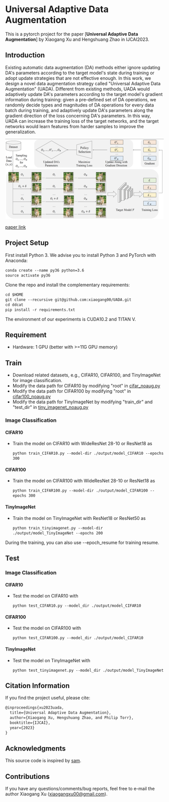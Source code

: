 # Universal Adaptive Data Augmentation

This is a pytorch project for the paper [**Universal Adaptive Data Augmentation**] by Xiaogang Xu and Hengshuang Zhao in IJCAI2023.

## Introduction
Existing automatic data augmentation (DA) methods either ignore updating DA's parameters according to the target model's state during training or adopt update strategies that are not effective enough.
In this work, we design a novel data augmentation strategy called "Universal Adaptive Data Augmentation" (UADA). Different from existing methods, UADA would adaptively update DA's parameters according to the target model's gradient information during training: 
given a pre-defined set of DA operations, we randomly decide types and magnitudes of DA operations for every data batch during training, and adaptively update DA's parameters along the gradient direction of the loss concerning DA's parameters. 
In this way, UADA can increase the training loss of the target networks, and the target networks would learn features from harder samples to improve the generalization.

<img src="./figure/framework.png" width="900"/>

[paper link](https://arxiv.org/abs/2207.06658)

## Project Setup

First install Python 3. We advise you to install Python 3 and PyTorch with Anaconda:

```
conda create --name py36 python=3.6
source activate py36
```

Clone the repo and install the complementary requirements:
```
cd $HOME
git clone --recursive git@github.com:xiaogang00/UADA.git
cd ddcat
pip install -r requirements.txt
```

The environment of our experiments is CUDA10.2 and TITAN V.

## Requirement

- Hardware: 1 GPU (better with >=11G GPU memory)

## Train

- Download related datasets, e.g., CIFAR10, CIFAR100, and TinyImageNet for image classification.
- Modify the data path for CIFAR10 by modifying "root" in [cifar_noaug.py](data/cifar_noaug.py.py)
- Modify the data path for CIFAR100 by modifying "root" in [cifar100_noaug.py](data/cifar100_noaug.py)
- Modify the data path for TinyImageNet by modifying "train_dir" and "test_dir" in [tiny_imagenet_noaug.py](data/tiny_imagenet_noaug.py)

### Image Classification

#### CIFAR10

- Train the model on CIFAR10 with WideResNet 28-10 or ResNet18 as
  ```
  python train_CIFAR10.py --model-dir ./output/model_CIFAR10 --epochs 300
  ```

#### CIFAR100

- Train the model on CIFAR100 with WideResNet 28-10 or ResNet18 as
  ```
  python train_CIFAR100.py --model-dir ./output/model_CIFAR100 --epochs 300
  ```

#### TinyImageNet

- Train the model on TinyImageNet with ResNet18 or ResNet50 as
  ```
  python train_tinyimagenet.py --model-dir ./output/model_TinyImageNet --epochs 200
  ```

During the training, you can also use --epoch_resume for training resume.

## Test

### Image Classification

#### CIFAR10

- Test the model on CIFAR10 with
  ```
  python test_CIFAR10.py --model_dir ./output/model_CIFAR10
  ```

#### CIFAR100

- Test the model on CIFAR100 with
  ```
  python test_CIFAR100.py --model_dir ./output/model_CIFAR10
  ```

#### TinyImageNet

- Test the model on TinyImageNet with
  ```
  python test_tinyimagenet.py --model_dir ./output/model_TinyImageNet
  ```

## Citation Information

If you find the project useful, please cite:

```
@inproceedings{xu2023uada,
  title={Universal Adaptive Data Augmentation},
  author={Xiaogang Xu, Hengshuang Zhao, and Philip Torr},
  booktitle={IJCAI},
  year={2023}
}
```


## Acknowledgments
This source code is inspired by [sam](https://github.com/davda54/sam).

## Contributions
If you have any questions/comments/bug reports, feel free to e-mail the author Xiaogang Xu ([xiaogangxu00@gmail.com](xiaogangxu00@gmail.com)).
